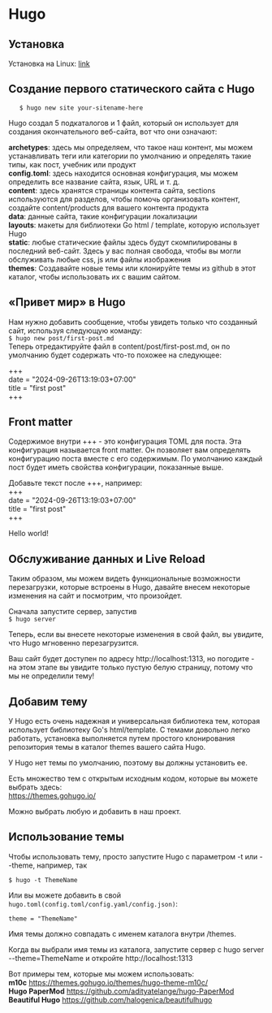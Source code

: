 # Hugo

## Установка

Установка на Linux: [link](https://gohugo.io/installation/linux/)


## Создание первого статического сайта с Hugo

`	
$ hugo new site your-sitename-here
`

Hugo создал 5 подкаталогов и 1 файл, который он использует для создания окончательного веб-сайта, вот что они означают:

__archetypes__: здесь мы определяем, что такое наш контент, мы можем устанавливать теги или категории по умолчанию и определять такие типы, как пост, учебник или продукт  
__config.toml__: здесь находится основная конфигурация, мы можем определить все название сайта, язык, URL и т. д.  
__content__: здесь хранятся страницы контента сайта, sections используются для разделов, чтобы помочь организовать контент, создайте content/products для вашего контента продукта  
__data__: данные сайта, такие конфигурации локализации  
__layouts__: макеты для библиотеки Go html / template, которую использует Hugo  
__static__: любые статические файлы здесь будут скомпилированы в последний веб-сайт. Здесь у вас полная свобода, чтобы вы могли обслуживать любые css, js или файлы изображения  
__themes__: Создавайте новые темы или клонируйте темы из github в этот каталог, чтобы использовать их с вашим сайтом.  


## «Привет мир» в Hugo
Нам нужно добавить сообщение, чтобы увидеть только что созданный сайт, используя следующую команду:  
`
$ hugo new post/first-post.md
`  
Теперь отредактируйте файл в content/post/first-post.md, он по умолчанию будет содержать что-то похожее на следующее:  

+++  
date = "2024-09-26T13:19:03+07:00"  
title = "first post"  
+++  


## Front matter
Содержимое внутри +++ - это конфигурация TOML для поста. Эта конфигурация называется front matter. Он позволяет вам определять конфигурацию поста вместе с его содержимым. По умолчанию каждый пост будет иметь свойства конфигурации, показанные выше.

Добавьте текст после +++, например:   
+++  
date = "2024-09-26T13:19:03+07:00"  
title = "first post"  
+++  
  
Hello world!  



## Обслуживание данных и Live Reload
Таким образом, мы можем видеть функциональные возможности перезагрузки, которые встроены в Hugo, давайте внесем некоторые изменения на сайт и посмотрим, что произойдет.

Сначала запустите сервер, запустив  
`
$ hugo server  
`  

Теперь, если вы внесете некоторые изменения в свой файл, вы увидите, что Hugo мгновенно перезагрузится.

Ваш сайт будет доступен по адресу http://localhost:1313, но погодите - на этом этапе вы увидите только пустую белую страницу, потому что мы не определили тему!  

## Добавим тему
У Hugo есть очень надежная и универсальная библиотека тем, которая использует библиотеку Go's html/template. С темами довольно легко работать, установка выполняется путем простого клонирования репозитория темы в каталог themes вашего сайта Hugo.

У Hugo нет темы по умолчанию, поэтому вы должны установить ее.

Есть множество тем с открытым исходным кодом, которые вы можете выбрать здесь:  
https://themes.gohugo.io/

Можно выбрать любую и добавить в наш проект.

## Использование темы
Чтобы использовать тему, просто запустите Hugo с параметром -t или --theme, например, так  

```
$ hugo -t ThemeName  
```  

Или вы можете добавить в свой `hugo.toml(config.toml/config.yaml/config.json)`:  
```
theme = "ThemeName"  
```
  

Имя темы должно совпадать с именем каталога внутри /themes.

Когда вы выбрали имя темы из каталога, запустите сервер с hugo server --theme=ThemeName и откройте http://localhost:1313  

Вот примеры тем, которые мы можем использовать:  
**m10c** https://themes.gohugo.io/themes/hugo-theme-m10c/  
**Hugo PaperMod** https://github.com/adityatelange/hugo-PaperMod  
**Beautiful Hugo** https://github.com/halogenica/beautifulhugo  

